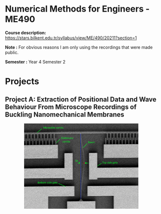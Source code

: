 # Numerical Methods for Engineers - ME490
**Course description:** https://stars.bilkent.edu.tr/syllabus/view/ME/490/20211?section=1

**Note :** For obvious reasons I am only using the recordings that were made public.

**Semester :** Year 4 Semester 2

# Projects

## Project A: Extraction of Positional Data and Wave Behaviour From Microscope Recordings of Buckling Nanomechanical Membranes

<p align="center">
  <img width=75% height=75% src="https://github.com/soly33tworks/ME-PHYS_Undergraduate_Courses/blob/main/ME490-Undergraduate_Research_ME/Line%20Detection/assets/Setup_annotated.png">
</p>

